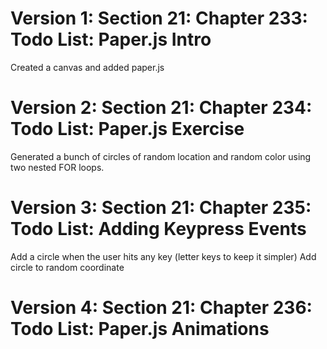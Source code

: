 # Version 1: Section 21: Chapter 233: Todo List: Paper.js Intro
   Created a canvas and added paper.js

# Version 2: Section 21: Chapter 234: Todo List: Paper.js Exercise
   Generated a bunch of circles of random location and random color using two
      nested FOR loops.

# Version 3: Section 21: Chapter 235: Todo List: Adding Keypress Events
   Add a circle when the user hits any key (letter keys to keep it simpler)
   Add circle to random coordinate

# Version 4: Section 21: Chapter 236: Todo List: Paper.js Animations
